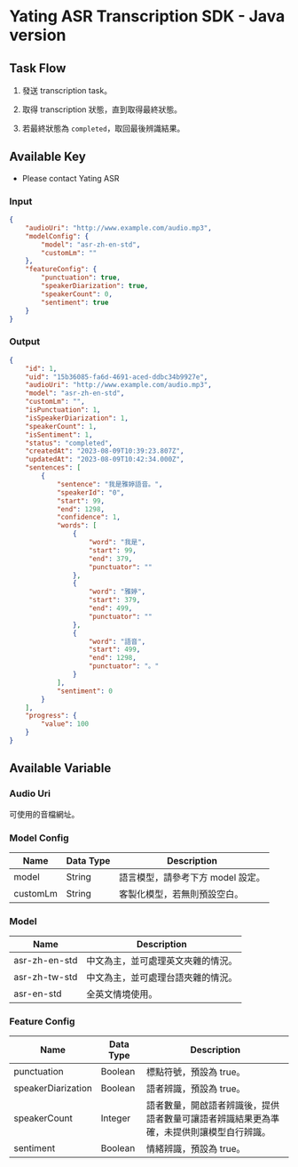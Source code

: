 # Yating ASR Transcription SDK - Java version

## Task Flow

1. 發送 transcription task。

1. 取得 transcription 狀態，直到取得最終狀態。

1. 若最終狀態為 `completed`，取回最後辨識結果。

## Available Key

- Please contact Yating ASR

### Input

```JSON
{
    "audioUri": "http://www.example.com/audio.mp3",
    "modelConfig": {
        "model": "asr-zh-en-std",
        "customLm": ""
    },
    "featureConfig": {
        "punctuation": true,
        "speakerDiarization": true,
        "speakerCount": 0,
        "sentiment": true
    }
}
```

### Output

```JSON
{
    "id": 1,
    "uid": "15b36085-fa6d-4691-aced-ddbc34b9927e",
    "audioUri": "http://www.example.com/audio.mp3",
    "model": "asr-zh-en-std",
    "customLm": "",
    "isPunctuation": 1,
    "isSpeakerDiarization": 1,
    "speakerCount": 1,
    "isSentiment": 1,
    "status": "completed",
    "createdAt": "2023-08-09T10:39:23.807Z",
    "updatedAt": "2023-08-09T10:42:34.000Z",
    "sentences": [
        {
            "sentence": "我是雅婷語音。",
            "speakerId": "0",
            "start": 99,
            "end": 1298,
            "confidence": 1,
            "words": [
                {
                    "word": "我是",
                    "start": 99,
                    "end": 379,
                    "punctuator": ""
                },
                {
                    "word": "雅婷",
                    "start": 379,
                    "end": 499,
                    "punctuator": ""
                },
                {
                    "word": "語音",
                    "start": 499,
                    "end": 1298,
                    "punctuator": "。"
                }
            ],
            "sentiment": 0
        }
    ],
    "progress": {
        "value": 100
    }
}
```

## Available Variable

### Audio Uri

可使用的音檔網址。

### Model Config

| Name     | Data Type | Description                       |
| -------- | --------- | --------------------------------- |
| model    | String    | 語言模型，請參考下方 model 設定。 |
| customLm | String    | 客製化模型，若無則預設空白。      |

### Model

| Name          | Description                        |
| ------------- | ---------------------------------- |
| asr-zh-en-std | 中文為主，並可處理英文夾雜的情況。 |
| asr-zh-tw-std | 中文為主，並可處理台語夾雜的情況。 |
| asr-en-std    | 全英文情境使用。                   |

### Feature Config

| Name               | Data Type | Description                                                                              |
| ------------------ | --------- | ---------------------------------------------------------------------------------------- |
| punctuation        | Boolean   | 標點符號，預設為 true。                                                                  |
| speakerDiarization | Boolean   | 語者辨識，預設為 true。                                                                  |
| speakerCount       | Integer   | 語者數量，開啟語者辨識後，提供語者數量可讓語者辨識結果更為準確，未提供則讓模型自行辨識。 |
| sentiment          | Boolean   | 情緒辨識，預設為 true。                                                                  |
